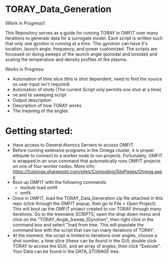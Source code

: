 # TORAY_Data_Generation
(Work in Progress!)

This Repository serves as a guide for running TORAY in OMFIT over many iterations to generate data for a surrogate model. Each script is written such that only one gyroton is running at a time. This gyrotron can have it's location, launch angle, frequency, and power customized. The scripts are focussed on doing sweeps of the launch angle (poloidal and toroidal) and scaling the temperature and density profiles of the plasma.

Works in Progress:
* Automation of time slice (this is shot dependent, need to find the source so user input isn't required)
* Automation of shots (The current Script only permits one shot at a time)
* ne and te sweeping script
* Output description
* Description of how TORAY works
* The meaning of the angles

# Getting started:

* Have access to General Atomics Servers to access OMFIT.
* Before running extensive programs in the Omega cluster, it is proper ettiquite to connect to a worker node to run projects. Fortunately, OMFIT is wrapped in an srun command that automatically runs OMFIT projects on one of four worker nodes. More info: https://fusionga.sharepoint.com/sites/Computing/SitePages/Omega.aspx
* Boot up OMFIT with the following commands:
  * module load omfit
  * omfit
* Once in OMFIT, load the TORAY_Data_Generation zip file attached in this repo (click through the OMFIT popup, then go to File > Open Project). This will boot up the OMFIT project created to run TORAY through many iterations. Go to the treename SCRIPTS, open the drop down menu and click on the "TORAY_Angle_Sweep_1Gyrotron", then right click in the command box and select "load from tree. This will populate the command box with the script that can run many iterations of TORAY.
* At the moment, the script is limited to iterations over angles, choose a shot number, a time slice (these can be found in the GUI; double click TORAY to access the GUI), and an array of angles, then click "Execute". Your Data can be found in the DATA_STORAGE tree.
